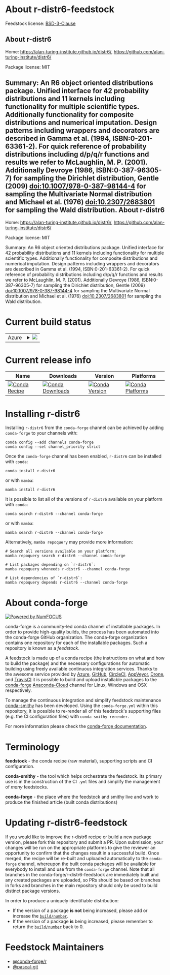 About r-distr6-feedstock
========================

Feedstock license: [BSD-3-Clause](https://github.com/conda-forge/r-distr6-feedstock/blob/main/LICENSE.txt)

About r-distr6
--------------

Home: https://alan-turing-institute.github.io/distr6/, https://github.com/alan-turing-institute/distr6/

Package license: MIT

Summary: An R6 object oriented distributions package. Unified interface for 42 probability distributions and 11 kernels including functionality for multiple scientific types. Additionally functionality for composite distributions and numerical imputation. Design patterns including wrappers and decorators are described in Gamma et al. (1994, ISBN:0-201-63361-2). For quick reference of probability distributions including d/p/q/r functions and results we refer to McLaughlin, M. P. (2001). Additionally Devroye (1986, ISBN:0-387-96305-7) for sampling the Dirichlet distribution, Gentle (2009) <doi:10.1007/978-0-387-98144-4> for sampling the Multivariate Normal distribution and Michael et al. (1976) <doi:10.2307/2683801> for sampling the Wald distribution.
About r-distr6
--------------

Home: https://alan-turing-institute.github.io/distr6/, https://github.com/alan-turing-institute/distr6/

Package license: MIT

Summary: An R6 object oriented distributions package. Unified interface for 42 probability distributions and 11 kernels including functionality for multiple scientific types. Additionally functionality for composite distributions and numerical imputation. Design patterns including wrappers and decorators are described in Gamma et al. (1994, ISBN:0-201-63361-2). For quick reference of probability distributions including d/p/q/r functions and results we refer to McLaughlin, M. P. (2001). Additionally Devroye (1986, ISBN:0-387-96305-7) for sampling the Dirichlet distribution, Gentle (2009) <doi:10.1007/978-0-387-98144-4> for sampling the Multivariate Normal distribution and Michael et al. (1976) <doi:10.2307/2683801> for sampling the Wald distribution.

Current build status
====================


<table>
    
  <tr>
    <td>Azure</td>
    <td>
      <details>
        <summary>
          <a href="https://dev.azure.com/conda-forge/feedstock-builds/_build/latest?definitionId=11749&branchName=main">
            <img src="https://dev.azure.com/conda-forge/feedstock-builds/_apis/build/status/r-distr6-feedstock?branchName=main">
          </a>
        </summary>
        <table>
          <thead><tr><th>Variant</th><th>Status</th></tr></thead>
          <tbody><tr>
              <td>linux_64_r_base4.1</td>
              <td>
                <a href="https://dev.azure.com/conda-forge/feedstock-builds/_build/latest?definitionId=11749&branchName=main">
                  <img src="https://dev.azure.com/conda-forge/feedstock-builds/_apis/build/status/r-distr6-feedstock?branchName=main&jobName=linux&configuration=linux%20linux_64_r_base4.1" alt="variant">
                </a>
              </td>
            </tr><tr>
              <td>linux_64_r_base4.2</td>
              <td>
                <a href="https://dev.azure.com/conda-forge/feedstock-builds/_build/latest?definitionId=11749&branchName=main">
                  <img src="https://dev.azure.com/conda-forge/feedstock-builds/_apis/build/status/r-distr6-feedstock?branchName=main&jobName=linux&configuration=linux%20linux_64_r_base4.2" alt="variant">
                </a>
              </td>
            </tr><tr>
              <td>osx_64_r_base4.1</td>
              <td>
                <a href="https://dev.azure.com/conda-forge/feedstock-builds/_build/latest?definitionId=11749&branchName=main">
                  <img src="https://dev.azure.com/conda-forge/feedstock-builds/_apis/build/status/r-distr6-feedstock?branchName=main&jobName=osx&configuration=osx%20osx_64_r_base4.1" alt="variant">
                </a>
              </td>
            </tr><tr>
              <td>osx_64_r_base4.2</td>
              <td>
                <a href="https://dev.azure.com/conda-forge/feedstock-builds/_build/latest?definitionId=11749&branchName=main">
                  <img src="https://dev.azure.com/conda-forge/feedstock-builds/_apis/build/status/r-distr6-feedstock?branchName=main&jobName=osx&configuration=osx%20osx_64_r_base4.2" alt="variant">
                </a>
              </td>
            </tr><tr>
              <td>win_64</td>
              <td>
                <a href="https://dev.azure.com/conda-forge/feedstock-builds/_build/latest?definitionId=11749&branchName=main">
                  <img src="https://dev.azure.com/conda-forge/feedstock-builds/_apis/build/status/r-distr6-feedstock?branchName=main&jobName=win&configuration=win%20win_64_" alt="variant">
                </a>
              </td>
            </tr>
          </tbody>
        </table>
      </details>
    </td>
  </tr>
</table>

Current release info
====================

| Name | Downloads | Version | Platforms |
| --- | --- | --- | --- |
| [![Conda Recipe](https://img.shields.io/badge/recipe-r--distr6-green.svg)](https://anaconda.org/conda-forge/r-distr6) | [![Conda Downloads](https://img.shields.io/conda/dn/conda-forge/r-distr6.svg)](https://anaconda.org/conda-forge/r-distr6) | [![Conda Version](https://img.shields.io/conda/vn/conda-forge/r-distr6.svg)](https://anaconda.org/conda-forge/r-distr6) | [![Conda Platforms](https://img.shields.io/conda/pn/conda-forge/r-distr6.svg)](https://anaconda.org/conda-forge/r-distr6) |

Installing r-distr6
===================

Installing `r-distr6` from the `conda-forge` channel can be achieved by adding `conda-forge` to your channels with:

```
conda config --add channels conda-forge
conda config --set channel_priority strict
```

Once the `conda-forge` channel has been enabled, `r-distr6` can be installed with `conda`:

```
conda install r-distr6
```

or with `mamba`:

```
mamba install r-distr6
```

It is possible to list all of the versions of `r-distr6` available on your platform with `conda`:

```
conda search r-distr6 --channel conda-forge
```

or with `mamba`:

```
mamba search r-distr6 --channel conda-forge
```

Alternatively, `mamba repoquery` may provide more information:

```
# Search all versions available on your platform:
mamba repoquery search r-distr6 --channel conda-forge

# List packages depending on `r-distr6`:
mamba repoquery whoneeds r-distr6 --channel conda-forge

# List dependencies of `r-distr6`:
mamba repoquery depends r-distr6 --channel conda-forge
```


About conda-forge
=================

[![Powered by
NumFOCUS](https://img.shields.io/badge/powered%20by-NumFOCUS-orange.svg?style=flat&colorA=E1523D&colorB=007D8A)](https://numfocus.org)

conda-forge is a community-led conda channel of installable packages.
In order to provide high-quality builds, the process has been automated into the
conda-forge GitHub organization. The conda-forge organization contains one repository
for each of the installable packages. Such a repository is known as a *feedstock*.

A feedstock is made up of a conda recipe (the instructions on what and how to build
the package) and the necessary configurations for automatic building using freely
available continuous integration services. Thanks to the awesome service provided by
[Azure](https://azure.microsoft.com/en-us/services/devops/), [GitHub](https://github.com/),
[CircleCI](https://circleci.com/), [AppVeyor](https://www.appveyor.com/),
[Drone](https://cloud.drone.io/welcome), and [TravisCI](https://travis-ci.com/)
it is possible to build and upload installable packages to the
[conda-forge](https://anaconda.org/conda-forge) [Anaconda-Cloud](https://anaconda.org/)
channel for Linux, Windows and OSX respectively.

To manage the continuous integration and simplify feedstock maintenance
[conda-smithy](https://github.com/conda-forge/conda-smithy) has been developed.
Using the ``conda-forge.yml`` within this repository, it is possible to re-render all of
this feedstock's supporting files (e.g. the CI configuration files) with ``conda smithy rerender``.

For more information please check the [conda-forge documentation](https://conda-forge.org/docs/).

Terminology
===========

**feedstock** - the conda recipe (raw material), supporting scripts and CI configuration.

**conda-smithy** - the tool which helps orchestrate the feedstock.
                   Its primary use is in the construction of the CI ``.yml`` files
                   and simplify the management of *many* feedstocks.

**conda-forge** - the place where the feedstock and smithy live and work to
                  produce the finished article (built conda distributions)


Updating r-distr6-feedstock
===========================

If you would like to improve the r-distr6 recipe or build a new
package version, please fork this repository and submit a PR. Upon submission,
your changes will be run on the appropriate platforms to give the reviewer an
opportunity to confirm that the changes result in a successful build. Once
merged, the recipe will be re-built and uploaded automatically to the
`conda-forge` channel, whereupon the built conda packages will be available for
everybody to install and use from the `conda-forge` channel.
Note that all branches in the conda-forge/r-distr6-feedstock are
immediately built and any created packages are uploaded, so PRs should be based
on branches in forks and branches in the main repository should only be used to
build distinct package versions.

In order to produce a uniquely identifiable distribution:
 * If the version of a package **is not** being increased, please add or increase
   the [``build/number``](https://docs.conda.io/projects/conda-build/en/latest/resources/define-metadata.html#build-number-and-string).
 * If the version of a package **is** being increased, please remember to return
   the [``build/number``](https://docs.conda.io/projects/conda-build/en/latest/resources/define-metadata.html#build-number-and-string)
   back to 0.

Feedstock Maintainers
=====================

* [@conda-forge/r](https://github.com/conda-forge/r/)
* [@pascal-git](https://github.com/pascal-git/)

